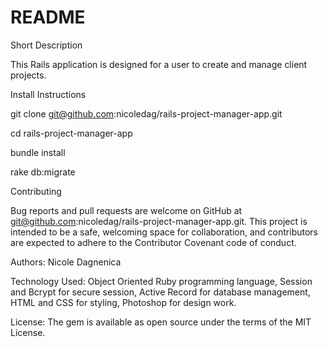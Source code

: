 # README

Short Description

This Rails application is designed for a user to create and manage client projects.

Install Instructions

git clone git@github.com:nicoledag/rails-project-manager-app.git

cd rails-project-manager-app

bundle install

rake db:migrate

Contributing

Bug reports and pull requests are welcome on GitHub at git@github.com:nicoledag/rails-project-manager-app.git. This project is intended to be a safe, welcoming space for collaboration, and contributors are expected to adhere to the Contributor Covenant code of conduct.

Authors: Nicole Dagnenica

Technology Used: Object Oriented Ruby programming language, Session and Bcrypt for secure session, Active Record for database management, HTML and CSS for styling, Photoshop for design work.

License: The gem is available as open source under the terms of the MIT License.
